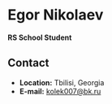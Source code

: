 # Egor Nikolaev

**RS School Student**

## Contact

- **Location:** Tbilisi, Georgia
- **E-mail:** kolek007@bk.ru
